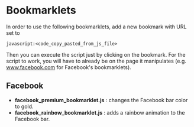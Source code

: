 # Bookmarklets

In order to use the following bookmarklets, add a new bookmark with URL set to
    
    javascript:<code_copy_pasted_from_js_file>
    
Then you can execute the script just by clicking on the bookmark. For the script to work, you will have to already be on the page it manipulates (e.g. www.facebook.com for Facebook's bookmarklets).

## Facebook

 - **facebook_premium_bookmarklet.js** : changes the Facebook bar color to gold.
 - **facebook_rainbow_bookmarklet.js** : adds a rainbow animation to the Facebook bar.

